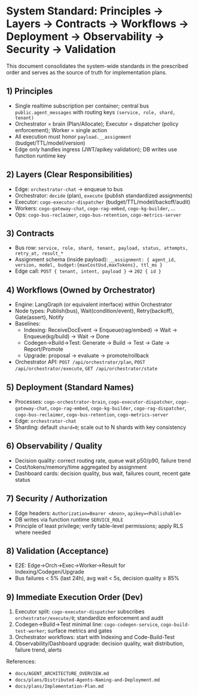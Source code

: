 # System Standard: Principles → Layers → Contracts → Workflows → Deployment → Observability → Security → Validation

This document consolidates the system-wide standards in the prescribed order and serves as the source of truth for implementation plans.

## 1) Principles
- Single realtime subscription per container; central bus `public.agent_messages` with routing keys `(service, role, shard, tenant)`
- Orchestrator = brain (Plan/Allocate); Executor = dispatcher (policy enforcement); Worker = single action
- All execution must honor `payload.__assignment` (budget/TTL/model/version)
- Edge only handles ingress (JWT/apikey validation); DB writes use function runtime key

## 2) Layers (Clear Responsibilities)
- Edge: `orchestrator-chat` → enqueue to bus
- Orchestrator: `decide` (plan), `execute` (publish standardized assignments)
- Executor: `cogo-executor-dispatcher` (budget/TTL/model/backoff/audit)
- Workers: `cogo-gateway-chat`, `cogo-rag-embed`, `cogo-kg-builder`, ...
- Ops: `cogo-bus-reclaimer`, `cogo-bus-retention`, `cogo-metrics-server`

## 3) Contracts
- Bus row: `service, role, shard, tenant, payload, status, attempts, retry_at, result_*`
- Assignment schema (inside payload): `__assignment: { agent_id, version, model, budget:{maxCostUsd,maxTokens}, ttl_ms }`
- Edge call: `POST { tenant, intent, payload }` → `202 { id }`

## 4) Workflows (Owned by Orchestrator)
- Engine: LangGraph (or equivalent interface) within Orchestrator
- Node types: Publish(bus), Wait(condition/event), Retry(backoff), Gate(assert), Notify
- Baselines:
  - Indexing: ReceiveDocEvent → Enqueue(rag/embed) → Wait → Enqueue(kg/build) → Wait → Done
  - Codegen→Build→Test: Generate → Build → Test → Gate → Report/Promote
  - Upgrade: proposal → evaluate → promote/rollback
- Orchestrator API: `POST /api/orchestrator/plan`, `POST /api/orchestrator/execute`, `GET /api/orchestrator/state`

## 5) Deployment (Standard Names)
- Processes: `cogo-orchestrator-brain`, `cogo-executor-dispatcher`, `cogo-gateway-chat`, `cogo-rag-embed`, `cogo-kg-builder`, `cogo-rag-dispatcher`, `cogo-bus-reclaimer`, `cogo-bus-retention`, `cogo-metrics-server`
- Edge: `orchestrator-chat`
- Sharding: default `shard=0`; scale out to N shards with key consistency

## 6) Observability / Quality
- Decision quality: correct routing rate, queue wait p50/p90, failure trend
- Cost/tokens/memory/time aggregated by assignment
- Dashboard cards: decision quality, bus wait, failures count, recent gate status

## 7) Security / Authorization
- Edge headers: `Authorization=Bearer <Anon>`, `apikey=<Publishable>`
- DB writes via function runtime `SERVICE_ROLE`
- Principle of least privilege; verify table-level permissions; apply RLS where needed

## 8) Validation (Acceptance)
- E2E: Edge→Orch→Exec→Worker→Result for Indexing/Codegen/Upgrade
- Bus failures < 5% (last 24h), avg wait < 5s, decision quality ≥ 85%

## 9) Immediate Execution Order (Dev)
1) Executor split: `cogo-executor-dispatcher` subscribes `orchestrator/execute/0`; standardize enforcement and audit
2) Codegen→Build→Test minimal line: `cogo-codegen-service`, `cogo-build-test-worker`; surface metrics and gates
3) Orchestrator workflows: start with Indexing and Code-Build-Test
4) Observability/Dashboard upgrade: decision quality, wait distribution, failure trend, alerts

References:
- `docs/AGENT_ARCHITECTURE_OVERVIEW.md`
- `docs/plans/Distributed-Agents-Naming-and-Deployment.md`
- `docs/plans/Implementation-Plan.md`

